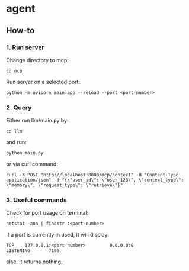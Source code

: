 # agent
## How-to
### 1. Run server
Change directory to mcp:
```
cd mcp
```
Run server on a selected port:
```
python -m uvicorn main:app --reload --port <port-number>
```
### 2. Query
Either run llm/main.py by:
```
cd llm
```
and run:
```
python main.py
```
or via curl command:
```
curl -X POST "http://localhost:8000/mcp/context" -H "Content-Type: application/json" -d "{\"user_id\": \"user_123\", \"context_type\": \"memory\", \"request_type\": \"retrieve\"}"
```
### 3. Useful commands
Check for port usage on terminal:
```
netstat -aon | findstr :<port-number>
```
if a port is currently in used, it will display:
```
TCP    127.0.0.1:<port-number>         0.0.0.0:0              LISTENING       7196
```
else, it returns nothing.
